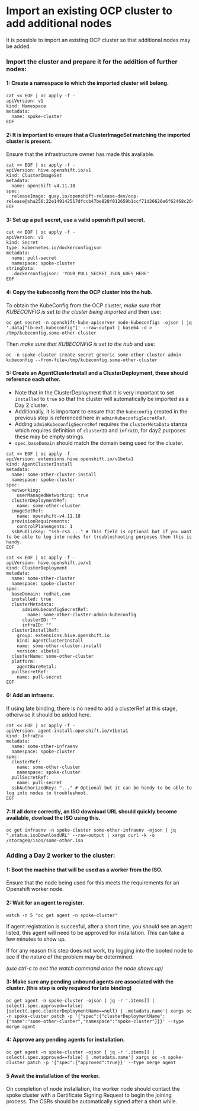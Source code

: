 # Import an existing OCP cluster to add additional nodes

It is possible to import an existing OCP cluster so that additional nodes may be added.

### Import the cluster and prepare it for the addition of further nodes:

#### 1: Create a namespace to which the imported cluster will belong.

```
cat << EOF | oc apply -f -
apiVersion: v1
kind: Namespace
metadata:
  name: spoke-cluster
EOF
```

#### 2: It is important to ensure that a ClusterImageSet matching the imported cluster is present.

Ensure that the infrastructure owner has made this available.

```
cat << EOF | oc apply -f -
apiVersion: hive.openshift.io/v1
kind: ClusterImageSet
metadata:
  name: openshift-v4.11.18
spec:
  releaseImage: quay.io/openshift-release-dev/ocp-release@sha256:22e149142517dfccb47be828f012659b1ccf71d26620e6f62468c264a7ce7863
EOF
```

#### 3: Set up a pull secret, use a valid openshift pull secret.

```
cat << EOF | oc apply -f -
apiVersion: v1
kind: Secret
type: kubernetes.io/dockerconfigjson
metadata:
  name: pull-secret
  namespace: spoke-cluster
stringData:
  .dockerconfigjson: 'YOUR_PULL_SECRET_JSON_GOES_HERE'
EOF
```

#### 4: Copy the kubeconfig from the OCP cluster into the hub.

To obtain the KubeConfig from the OCP cluster, _make sure that KUBECONFIG is set to the cluster being imported_ and then use:
```
oc get secret -n openshift-kube-apiserver node-kubeconfigs -ojson | jq '.data["lb-ext.kubeconfig"]' --raw-output | base64 -d > /tmp/kubeconfig.some-other-cluster
```

Then _make sure that KUBECONFIG is set to the hub_ and use:
```
oc -n spoke-cluster create secret generic some-other-cluster-admin-kubeconfig --from-file=/tmp/kubeconfig.some-other-cluster
```

#### 5: Create an AgentClusterInstall and a ClusterDeployment, these should reference each other.

* Note that in the ClusterDeployment that it is very important to set `installed` to `true` so that the cluster will automatically be imported as a Day 2 cluster.
* Additionally, it is important to ensure that the `kubeconfig` created in the previous step is referenced here in `adminKubeconfigSecretRef`.
* Adding `adminKubeconfigSecretRef` requires the `clusterMetaData` stanza which requires definition of `clusterID` and `infraID`, for day2 purposes these may be empty strings.
* `spec.baseDomain` should match the domain being used for the cluster.

```
cat << EOF | oc apply -f -
apiVersion: extensions.hive.openshift.io/v1beta1
kind: AgentClusterInstall
metadata:
  name: some-other-cluster-install
  namespace: spoke-cluster
spec:
  networking:
    userManagedNetworking: true
  clusterDeploymentRef:
    name: some-other-cluster
  imageSetRef:
    name: openshift-v4.11.18
  provisionRequirements:
    controlPlaneAgents: 1
  sshPublicKey: "ssh-rsa ..." # This field is optional but if you want to be able to log into nodes for troubleshooting purposes then this is handy.
EOF

cat << EOF | oc apply -f -
apiVersion: hive.openshift.io/v1
kind: ClusterDeployment
metadata:
  name: some-other-cluster
  namespace: spoke-cluster
spec:
  baseDomain: redhat.com
  installed: true
  clusterMetadata:
      adminKubeconfigSecretRef:
        name: some-other-cluster-admin-kubeconfig
      clusterID: ""
      infraID: ""
  clusterInstallRef:
    group: extensions.hive.openshift.io
    kind: AgentClusterInstall
    name: some-other-cluster-install
    version: v1beta1
  clusterName: some-other-cluster
  platform:
    agentBareMetal:
  pullSecretRef:
    name: pull-secret
EOF

```

#### 6: Add an infraenv.

If using late binding, there is no need to add a clusterRef at this stage, otherwise it should be added here.

```
cat << EOF | oc apply -f -
apiVersion: agent-install.openshift.io/v1beta1
kind: InfraEnv
metadata:
  name: some-other-infraenv
  namespace: spoke-cluster
spec:
  clusterRef:
    name: some-other-cluster
    namespace: spoke-cluster
  pullSecretRef:
    name: pull-secret
  sshAuthorizedKey: "..." # Optional but it can be handy to be able to log into nodes to troubleshoot.
EOF
```

#### 7: If all done correctly, an ISO download URL should quickly become available, dowload the ISO using this.

```
oc get infraenv -n spoke-cluster some-other-infraenv -ojson | jq ".status.isoDownloadURL" --raw-output | xargs curl -k -o /storage0/isos/some-other.iso
```

### Adding a Day 2 worker to the cluster:

#### 1: Boot the machine that will be used as a worker from the ISO.

Ensure that the node being used for this meets the requirements for an Openshift worker node.

#### 2: Wait for an agent to register.

```
watch -n 5 "oc get agent -n spoke-cluster"
```

If agent registration is succesful, after a short time, you should see an agent listed, this agent will need to be approved for installation.
This can take a few minutes to show up.

If for any reason this step does not work, try logging into the booted node to see if the nature of the problem may be determined.

_(use ctrl-c to exit the watch command once the node shows up)_

#### 3: Make sure any pending unbound agents are associated with the cluster. (this step is only required for late binding)

```
oc get agent -n spoke-cluster -ojson | jq -r '.items[] | select(.spec.approved==false) |select(.spec.clusterDeploymentName==null) | .metadata.name'| xargs oc -n spoke-cluster patch -p '{"spec":{"clusterDeploymentName":{"name":"some-other-cluster","namespace":"spoke-cluster"}}}' --type merge agent
```

#### 4: Approve any pending agents for installation.

```
oc get agent -n spoke-cluster -ojson | jq -r '.items[] | select(.spec.approved==false) | .metadata.name'| xargs oc -n spoke-cluster patch -p '{"spec":{"approved":true}}' --type merge agent
```

#### 5 Await the installation of the worker. 

On completion of node installation, the worker node should contact the spoke cluster with a Certificate Signing Request to begin the joining process. The CSRs should be automatically signed after a short while.

